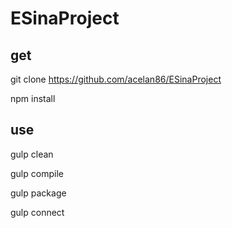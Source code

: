 # ESinaProject

## get 

git clone https://github.com/acelan86/ESinaProject

npm install

## use

gulp clean

gulp compile

gulp package

gulp connect

